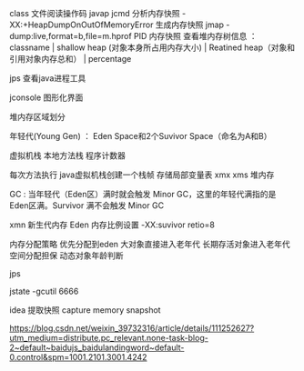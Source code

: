class 文件阅读操作码 javap
jcmd 分析内存快照
-XX:+HeapDumpOnOutOfMemoryError 生成内存快照
jmap -dump:live,format=b,file=m.hprof PID 内存快照
查看堆内存树信息 ：
classname | shallow heap (对象本身所占用内存大小) | Reatined heap（对象和引用对象内存总和） | percentage 

jps 查看java进程工具 

jconsole 图形化界面 

堆内存区域划分 

年轻代(Young Gen) ： Eden Space和2个Suvivor Space（命名为A和B）

虚拟机栈 本地方法栈 程序计数器 

每次方法执行 java虚拟机栈创建一个栈帧 存储局部变量表
xmx xms 堆内存

GC :
当年轻代（Eden区）满时就会触发 Minor GC，这里的年轻代满指的是 Eden区满。Survivor 满不会触发 Minor GC 

xmn 新生代内存 
Eden 内存比例设置 -XX:suvivor retio=8

内存分配策略
优先分配到eden 
大对象直接进入老年代
长期存活对象进入老年代
空间分配担保
动态对象年龄判断

jps

jstate -gcutil 6666

idea 提取快照 capture memory snapshot  

https://blog.csdn.net/weixin_39732316/article/details/111252627?utm_medium=distribute.pc_relevant.none-task-blog-2~default~baidujs_baidulandingword~default-0.control&spm=1001.2101.3001.4242